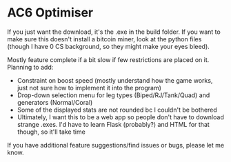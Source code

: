 # AC6 Optimiser
If you just want the download, it's the .exe in the build folder. If you want to make sure this doesn't install a bitcoin miner, look at the python files (though I have 0 CS background, so they might make your eyes bleed).

Mostly feature complete if a bit slow if few restrictions are placed on it. Planning to add:
- Constraint on boost speed (mostly understand how the game works, just not sure how to implement it into the program)
- Drop-down selection menu for leg types (Biped/RJ/Tank/Quad) and generators (Normal/Coral)
- Some of the displayed stats are not rounded bc I couldn't be bothered
- Ultimately, I want this to be a web app so people don't have to download strange .exes. I'd have to learn Flask (probably?) and HTML for that though, so it'll take time

If you have additional feature suggestions/find issues or bugs, please let me know.